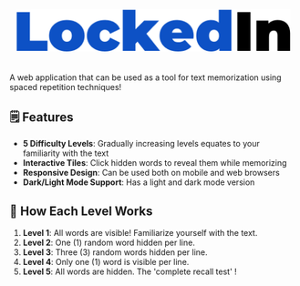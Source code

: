 <div align="center">
  <picture>
    <source media="(prefers-color-scheme: dark)" srcset="/public/images/logo-dark.png">
    <source media="(prefers-color-scheme: light)" srcset="/public/imageslogo-light.png">
    <img style="margin-bottom: 20px;" alt="LockedIn Logo" src="/public/images/logo-light.png" width="481">
  </picture>
</div>

A web application that can be used as a tool for text memorization using spaced repetition techniques!

## 🗒️ Features
- **5 Difficulty Levels**: Gradually increasing levels equates to your familiarity with the text
- **Interactive Tiles**: Click hidden words to reveal them while memorizing
- **Responsive Design**: Can be used both on mobile and web browsers
- **Dark/Light Mode Support**: Has a light and dark mode version

## 🧩 How Each Level Works
1. **Level 1**: All words are visible! Familiarize yourself with the text.
2. **Level 2**: One (1) random word hidden per line.
3. **Level 3**: Three (3) random words hidden per line.
4. **Level 4**: Only one (1) word is visible per line.
5. **Level 5**: All words are hidden. The 'complete recall test' !
